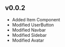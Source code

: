**v0.0.2**
---------
- Added Item Component
- Modified UserButton
- Modified Navbar
- Modified Sidebar
- Modified Avatar

